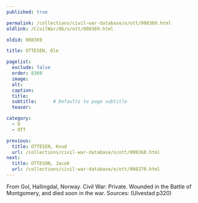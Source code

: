 ```yaml
---
published: true

permalink: /collections/civil-war-database/o/ott/008369.html
oldlink: /CivilWar/db/o/ott/008369.html

oldid: 008369

title: OTTESEN, Ole

pagelist:
  exclude: false
  order: 8369
  image: 
  alt:
  caption:
  title:
  subtitle:      # Defaults to page subtitle
  teaser:

category: 
  - O 
  - OTT

previous:
  title: OTTESEN, Knud
  url: /collections/civil-war-database/o/ott/008368.html  
next:
  title: OTTESON, Jacob
  url: /collections/civil-war-database/o/ott/008370.html   
---
```

From Gol, Hallingdal, Norway. Civil War: Private. Wounded in the Battle of Montgomery, and died soon in the war. Sources: (Ulvestad p320)